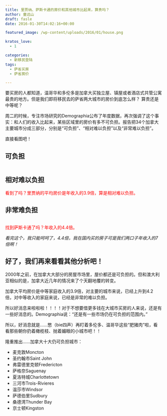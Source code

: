 ```yaml
---
title: 里贾纳、萨斯卡通的房价和其他城市比起来，算贵吗？
author: 童远山
draft: fasle
date: 2016-01-30T14:02:16+00:00

featured_image: /wp-content/uploads/2016/01/house.png

kratos_love:
  - 1

categories:
  - 新移民登陆
tags:
  - 萨省买房
  - 萨省房价

---
```

<div>
  <p>
    要买房的人都知道，温哥华和多伦多是加拿大买独立屋、镇屋或者酒店式共管公寓最贵的地方。但是我们即将移民去的萨省两大城市的房价到底怎么样？ 算贵还是中等呢？
  </p>
  
  <p>
    周二的时候，专注市场研究的Demographia公布了年度数据，再次强调了这个事实：和人们的收入比起来，某些区域里的房价有多不可负担。报告把34个加拿大主要城市分成三部分，分别是“可负担”、“相对难以负担”以及“非常难以负担”。<!--more-->
  </p>
  
  <p>
    直接看图吧！
  </p>
  
  <h2>
    可负担
  </h2>
  
  <p>
    <img decoding="async" src="http://7xnh58.com1.z0.glb.clouddn.com/wp-content/uploads/2016/01/0-2.jpeg" alt="" />
  </p>
  
  <h2>
    相对难以负担
  </h2>
  
  <p>
    <img decoding="async" src="http://7xnh58.com1.z0.glb.clouddn.com/wp-content/uploads/2016/01/1-3.jpeg" alt="" /><span style="color: #ff0000;">看到了吗？里贾纳的平均房价是年收入的3.9倍，算是相对难以负担。</span>
  </p>
  
  <h2>
    非常难负担
  </h2>
  
  <p>
    <img decoding="async" src="http://7xnh58.com1.z0.glb.clouddn.com/wp-content/uploads/2016/01/3-3.jpeg" alt="" />
  </p>
  
  <p>
    <span style="color: #ff0000;">找到萨斯卡通了吗？年收入的4.4倍。</span>
  </p>
  
  <p>
    <em>看完这个，我只能呵呵了，4.4倍，我在国内买的房子可是我们两口子年收入的7倍啊！</em>
  </p>
  
  <h2>
    好了，我们再来看看其他分析吧！
  </h2>
  
  <p>
    2000年之前，在加拿大大部分的房屋市场里，屋价都还是可负担的。但和澳大利亚相似的是，加拿大近几年的情况来了个天翻地覆的转变。
  </p>
  
  <p>
    加拿大平均房价是中等家庭收入的3.9倍，对主要的城市来说，已经上升到4.2倍，对中等收入的家庭来说，已经是非常的难以负担。
  </p>
  
  <p>
    所以好消息来啦啦啦！！！！对于不想要借更多钱在大城市买房的人来说，还是有一些好消息的。Demographia说：“还是有一些市场仍在可负担的范围内。”
  </p>
  
  <p>
    所以，好消息就是……憋（bie四声）再盯着多伦多、温哥华这些“肥猪肉”啦，看看那些朝你扔着橄榄枝、抛着媚眼的小城市吧！！
  </p>
  
  <p>
    隆重推出……加拿大十大仍可负担城市：
  </p>
  
  <ul>
    <li>
      麦克敦Moncton
    </li>
    <li>
      圣约翰市Saint John
    </li>
    <li>
      弗雷德里克顿Fredericton
    </li>
    <li>
      萨格奈Saguenay
    </li>
    <li>
      夏洛特城Charlottetown
    </li>
    <li>
      三河市Trois-Rivieres
    </li>
    <li>
      温莎市Windsor
    </li>
    <li>
      萨德伯里Sudbury
    </li>
    <li>
      桑德湾Thunder Bay
    </li>
    <li>
      京士顿Kingston
    </li>
  </ul>
</div>

&nbsp;